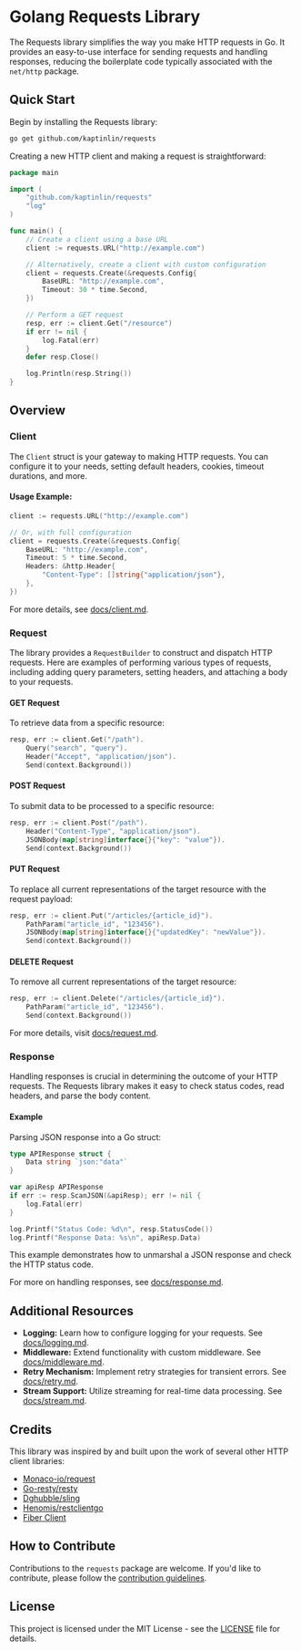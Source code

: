 # Golang Requests Library

The Requests library simplifies the way you make HTTP requests in Go. It provides an easy-to-use interface for sending requests and handling responses, reducing the boilerplate code typically associated with the `net/http` package.

## Quick Start

Begin by installing the Requests library:

```bash
go get github.com/kaptinlin/requests
```

Creating a new HTTP client and making a request is straightforward:

```go
package main

import (
    "github.com/kaptinlin/requests"
    "log"
)

func main() {
    // Create a client using a base URL
    client := requests.URL("http://example.com")

    // Alternatively, create a client with custom configuration
    client = requests.Create(&requests.Config{
        BaseURL: "http://example.com",
        Timeout: 30 * time.Second,
    })

    // Perform a GET request
    resp, err := client.Get("/resource")
    if err != nil {
        log.Fatal(err)
    }
    defer resp.Close()

    log.Println(resp.String())
}
```

## Overview

### Client

The `Client` struct is your gateway to making HTTP requests. You can configure it to your needs, setting default headers, cookies, timeout durations, and more.

#### Usage Example:

```go
client := requests.URL("http://example.com")

// Or, with full configuration
client = requests.Create(&requests.Config{
    BaseURL: "http://example.com",
    Timeout: 5 * time.Second,
    Headers: &http.Header{
        "Content-Type": []string{"application/json"},
    },
})
```

For more details, see [docs/client.md](docs/client.md).


### Request

The library provides a `RequestBuilder` to construct and dispatch HTTP requests. Here are examples of performing various types of requests, including adding query parameters, setting headers, and attaching a body to your requests.

#### GET Request

To retrieve data from a specific resource:

```go
resp, err := client.Get("/path").
    Query("search", "query").
    Header("Accept", "application/json").
    Send(context.Background())
```

#### POST Request

To submit data to be processed to a specific resource:

```go
resp, err := client.Post("/path").
    Header("Content-Type", "application/json").
    JSONBody(map[string]interface{}{"key": "value"}).
    Send(context.Background())
```

#### PUT Request

To replace all current representations of the target resource with the request payload:

```go
resp, err := client.Put("/articles/{article_id}").
    PathParam("article_id", "123456").
    JSONBody(map[string]interface{}{"updatedKey": "newValue"}).
    Send(context.Background())
```

#### DELETE Request

To remove all current representations of the target resource:

```go
resp, err := client.Delete("/articles/{article_id}").
    PathParam("article_id", "123456").
    Send(context.Background())
```

For more details, visit [docs/request.md](docs/request.md).

### Response

Handling responses is crucial in determining the outcome of your HTTP requests. The Requests library makes it easy to check status codes, read headers, and parse the body content.

#### Example

Parsing JSON response into a Go struct:

```go
type APIResponse struct {
    Data string `json:"data"`
}

var apiResp APIResponse
if err := resp.ScanJSON(&apiResp); err != nil {
    log.Fatal(err)
}

log.Printf("Status Code: %d\n", resp.StatusCode())
log.Printf("Response Data: %s\n", apiResp.Data)
```

This example demonstrates how to unmarshal a JSON response and check the HTTP status code.

For more on handling responses, see [docs/response.md](docs/response.md).

## Additional Resources

- **Logging:** Learn how to configure logging for your requests. See [docs/logging.md](docs/logging.md).
- **Middleware:** Extend functionality with custom middleware. See [docs/middleware.md](docs/middleware.md).
- **Retry Mechanism:** Implement retry strategies for transient errors. See [docs/retry.md](docs/retry.md).
- **Stream Support:** Utilize streaming for real-time data processing. See [docs/stream.md](docs/stream.md).

## Credits

This library was inspired by and built upon the work of several other HTTP client libraries:

- [Monaco-io/request](https://github.com/monaco-io/request)
- [Go-resty/resty](https://github.com/go-resty/resty)
- [Dghubble/sling](https://github.com/dghubble/sling)
- [Henomis/restclientgo](https://github.com/henomis/restclientgo)
- [Fiber Client](https://github.com/gofiber/fiber)

## How to Contribute

Contributions to the `requests` package are welcome. If you'd like to contribute, please follow the [contribution guidelines](CONTRIBUTING.md).

## License

This project is licensed under the MIT License - see the [LICENSE](LICENSE) file for details.

